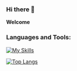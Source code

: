 ### Hi there 👋

<!--
**SupakornGit/SupakornGit** is a ✨ _special_ ✨ repository because its `README.md` (this file) appears on your GitHub profile.

Here are some ideas to get you started:

- 🔭 I’m currently working on ...
- 🌱 I’m currently learning ...
- 👯 I’m looking to collaborate on ...
- 🤔 I’m looking for help with ...
- 💬 Ask me about ...
- 📫 How to reach me: ...
- 😄 Pronouns: ...
- ⚡ Fun fact: ...
-->

**Welcome** <br>
### Languages and Tools:

[![My Skills](https://skillicons.dev/icons?i=swift,flutter,vue,nuxt,mysql,discord,github,idea,vscode,arduino,git,wordpress,xcode)](https://skillicons.dev)

<!--
![Anurag's GitHub stats](https://github-readme-stats.vercel.app/api?username=SupakornGit&show_icons=true&theme=radical)
-->

[![Top Langs](https://github-readme-stats.vercel.app/api/top-langs/?username=SupakornGit&layout=compact)](https://github.com/SupakornGit)
